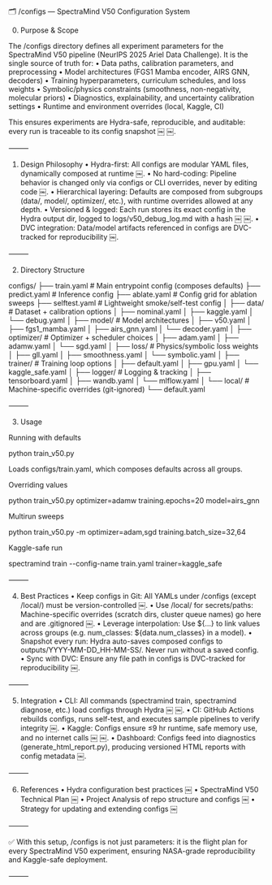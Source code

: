 🗂️ /configs — SpectraMind V50 Configuration System

0. Purpose & Scope

The /configs directory defines all experiment parameters for the SpectraMind V50 pipeline (NeurIPS 2025 Ariel Data Challenge).
It is the single source of truth for:
	•	Data paths, calibration parameters, and preprocessing
	•	Model architectures (FGS1 Mamba encoder, AIRS GNN, decoders)
	•	Training hyperparameters, curriculum schedules, and loss weights
	•	Symbolic/physics constraints (smoothness, non-negativity, molecular priors)
	•	Diagnostics, explainability, and uncertainty calibration settings
	•	Runtime and environment overrides (local, Kaggle, CI)

This ensures experiments are Hydra-safe, reproducible, and auditable: every run is traceable to its config snapshot ￼ ￼.

⸻

1. Design Philosophy
	•	Hydra-first: All configs are modular YAML files, dynamically composed at runtime ￼.
	•	No hard-coding: Pipeline behavior is changed only via configs or CLI overrides, never by editing code ￼.
	•	Hierarchical layering: Defaults are composed from subgroups (data/, model/, optimizer/, etc.), with runtime overrides allowed at any depth.
	•	Versioned & logged: Each run stores its exact config in the Hydra output dir, logged to logs/v50_debug_log.md with a hash ￼ ￼.
	•	DVC integration: Data/model artifacts referenced in configs are DVC-tracked for reproducibility ￼.

⸻

2. Directory Structure

configs/
├── train.yaml              # Main entrypoint config (composes defaults)
├── predict.yaml            # Inference config
├── ablate.yaml             # Config grid for ablation sweeps
├── selftest.yaml           # Lightweight smoke/self-test config
│
├── data/                   # Dataset + calibration options
│   ├── nominal.yaml
│   ├── kaggle.yaml
│   └── debug.yaml
│
├── model/                  # Model architectures
│   ├── v50.yaml
│   ├── fgs1_mamba.yaml
│   ├── airs_gnn.yaml
│   └── decoder.yaml
│
├── optimizer/              # Optimizer + scheduler choices
│   ├── adam.yaml
│   ├── adamw.yaml
│   └── sgd.yaml
│
├── loss/                   # Physics/symbolic loss weights
│   ├── gll.yaml
│   ├── smoothness.yaml
│   └── symbolic.yaml
│
├── trainer/                # Training loop options
│   ├── default.yaml
│   ├── gpu.yaml
│   └── kaggle_safe.yaml
│
├── logger/                 # Logging & tracking
│   ├── tensorboard.yaml
│   ├── wandb.yaml
│   └── mlflow.yaml
│
└── local/                  # Machine-specific overrides (git-ignored)
    └── default.yaml


⸻

3. Usage

Running with defaults

python train_v50.py

Loads configs/train.yaml, which composes defaults across all groups.

Overriding values

python train_v50.py optimizer=adamw training.epochs=20 model=airs_gnn

Multirun sweeps

python train_v50.py -m optimizer=adam,sgd training.batch_size=32,64

Kaggle-safe run

spectramind train --config-name train.yaml trainer=kaggle_safe


⸻

4. Best Practices
	•	Keep configs in Git: All YAMLs under /configs (except /local/) must be version-controlled ￼.
	•	Use /local/ for secrets/paths: Machine-specific overrides (scratch dirs, cluster queue names) go here and are .gitignored ￼.
	•	Leverage interpolation: Use ${...} to link values across groups (e.g. num_classes: ${data.num_classes} in a model).
	•	Snapshot every run: Hydra auto-saves composed configs to outputs/YYYY-MM-DD_HH-MM-SS/. Never run without a saved config.
	•	Sync with DVC: Ensure any file path in configs is DVC-tracked for reproducibility ￼.

⸻

5. Integration
	•	CLI: All commands (spectramind train, spectramind diagnose, etc.) load configs through Hydra ￼ ￼.
	•	CI: GitHub Actions rebuilds configs, runs self-test, and executes sample pipelines to verify integrity ￼.
	•	Kaggle: Configs ensure ≤9 hr runtime, safe memory use, and no internet calls ￼ ￼.
	•	Dashboard: Configs feed into diagnostics (generate_html_report.py), producing versioned HTML reports with config metadata ￼.

⸻

6. References
	•	Hydra configuration best practices ￼
	•	SpectraMind V50 Technical Plan ￼
	•	Project Analysis of repo structure and configs ￼
	•	Strategy for updating and extending configs ￼

⸻

✅ With this setup, /configs is not just parameters: it is the flight plan for every SpectraMind V50 experiment, ensuring NASA-grade reproducibility and Kaggle-safe deployment.

⸻